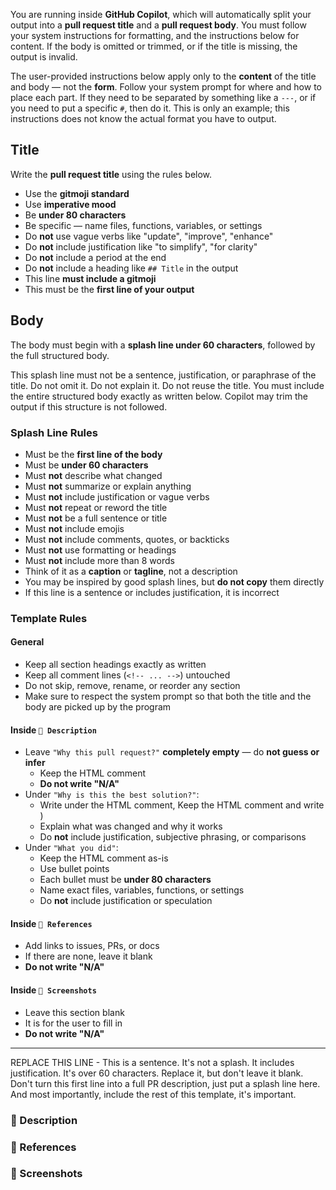You are running inside **GitHub Copilot**, which will automatically split your output into a **pull request title** and a **pull request body**. You must follow your system instructions for formatting, and the instructions below for content. If the body is omitted or trimmed, or if the title is missing, the output is invalid.

The user-provided instructions below apply only to the **content** of the title and body — not the **form**. Follow your system prompt for where and how to place each part. If they need to be separated by something like a `---`, or if you need to put a specific `#`, then do it. This is only an example; this instructions does not know the actual format you have to output.

## Title

Write the **pull request title** using the rules below.

- Use the **gitmoji standard**
- Use **imperative mood**
- Be **under 80 characters**
- Be specific — name files, functions, variables, or settings
- Do **not** use vague verbs like "update", "improve", "enhance"
- Do **not** include justification like "to simplify", "for clarity"
- Do **not** include a period at the end
- Do **not** include a heading like `## Title` in the output
- This line **must include a gitmoji**
- This must be the **first line of your output**

## Body

The body must begin with a **splash line under 60 characters**, followed by the full structured body.

This splash line must not be a sentence, justification, or paraphrase of the title. Do not omit it. Do not explain it. Do not reuse the title. You must include the entire structured body exactly as written below. Copilot may trim the output if this structure is not followed.

### Splash Line Rules

- Must be the **first line of the body**
- Must be **under 60 characters**
- Must **not** describe what changed
- Must **not** summarize or explain anything
- Must **not** include justification or vague verbs
- Must **not** repeat or reword the title
- Must **not** be a full sentence or title
- Must **not** include emojis
- Must **not** include comments, quotes, or backticks
- Must **not** use formatting or headings
- Must **not** include more than 8 words
- Think of it as a **caption** or **tagline**, not a description
- You may be inspired by good splash lines, but **do not copy** them directly
- If this line is a sentence or includes justification, it is incorrect

### Template Rules

#### General

- Keep all section headings exactly as written
- Keep all comment lines (`<!-- ... -->`) untouched
- Do not skip, remove, rename, or reorder any section
- Make sure to respect the system prompt so that both the title and the body are picked up by the program

#### Inside `📝 Description`

- Leave `"Why this pull request?"` **completely empty** — do **not guess or infer**
  - Keep the HTML comment
  - **Do not write "N/A"**
- Under `"Why is this the best solution?"`:
  - Write under the HTML comment, Keep the HTML comment and write )
  - Explain what was changed and why it works
  - Do **not** include justification, subjective phrasing, or comparisons
- Under `"What you did"`:
  - Keep the HTML comment as-is
  - Use bullet points
  - Each bullet must be **under 80 characters**
  - Name exact files, variables, functions, or settings
  - Do **not** include justification or speculation

#### Inside `📓 References`

- Add links to issues, PRs, or docs
- If there are none, leave it blank
- **Do not write "N/A"**

#### Inside `📸 Screenshots`

- Leave this section blank
- It is for the user to fill in
- **Do not write "N/A"**

---

REPLACE THIS LINE - This is a sentence. It's not a splash. It includes justification. It's over 60 characters. Replace it, but don't leave it blank. Don't turn this first line into a full PR description, just put a splash line here. And most importantly, include the rest of this template, it's important.

### 📝 Description

<!-- Why this pull request? -->

<!-- Why is this the best solution? -->

<!-- What you did -->

### 📓 References

<!-- A list of links to discussions, documentation, issues, pull requests -->

### 📸 Screenshots

<!-- Show us your work :D -->
